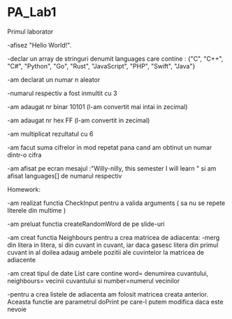 # PA_Lab1
Primul laborator

-afisez "Hello World!".

-declar un array de stringuri denumit languages care contine : {"C", "C++", "C#", "Python", "Go", "Rust", "JavaScript", "PHP", "Swift", "Java"}

-am declarat un numar n aleator

  -numarul respectiv a fost inmultit cu 3
  
  -am adaugat nr binar 10101 (l-am convertit mai intai in zecimal)
  
  -am adaugat nr hex FF (l-am convertit in zecimal)
  
  -am multiplicat rezultatul cu 6
  
-am facut suma cifrelor in mod repetat pana cand am obtinut un numar dintr-o cifra 

-am afisat pe ecran mesajul :"Willy-nilly, this semester I will learn " si am afisat languages[] de numarul respectiv

Homework:


-am realizat functia CheckInput pentru a valida arguments ( sa nu se repete literele din multime )

-am preluat functia createRandomWord de pe slide-uri

-am creat functia Neighbours pentru a crea matricea de adiacenta: -merg din litera in litera, si din cuvant in cuvant, iar daca gasesc litera din primul cuvant in al doilea adaug ambele  pozitii ale cuvintelor la matricea de adiacente

-am creat tipul de date List care contine word= denumirea cuvantului, neighbours= vecinii cuvantului si number=numerul vecinilor

-pentru a crea listele de adiacenta am folosit matricea creata anterior. Aceasta functie are parametrul doPrint pe care-l putem modifica daca este nevoie


